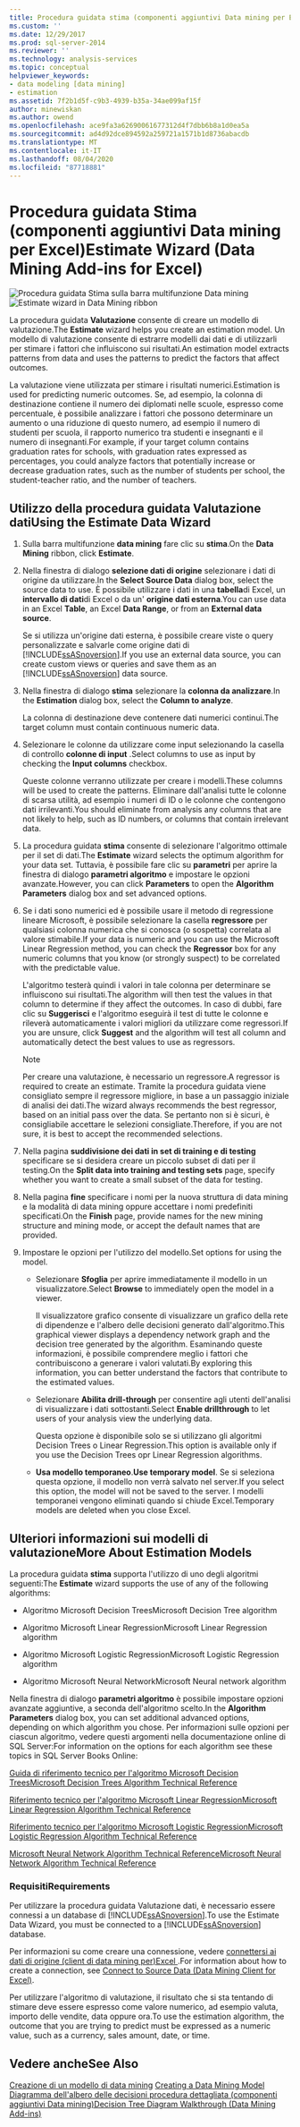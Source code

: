 ```yaml
---
title: Procedura guidata stima (componenti aggiuntivi Data mining per Excel) | Microsoft Docs
ms.custom: ''
ms.date: 12/29/2017
ms.prod: sql-server-2014
ms.reviewer: ''
ms.technology: analysis-services
ms.topic: conceptual
helpviewer_keywords:
- data modeling [data mining]
- estimation
ms.assetid: 7f2b1d5f-c9b3-4939-b35a-34ae099af15f
author: minewiskan
ms.author: owend
ms.openlocfilehash: ace9fa3a62690061677312d4f7dbb6b8a1d0ea5a
ms.sourcegitcommit: ad4d92dce894592a259721a1571b1d8736abacdb
ms.translationtype: MT
ms.contentlocale: it-IT
ms.lasthandoff: 08/04/2020
ms.locfileid: "87718881"
---
```

# <a name="estimate-wizard-data-mining-add-ins-for-excel"></a><span data-ttu-id="5c27d-102">Procedura guidata Stima (componenti aggiuntivi Data mining per Excel)</span><span class="sxs-lookup"><span data-stu-id="5c27d-102">Estimate Wizard (Data Mining Add-ins for Excel)</span></span>
  <span data-ttu-id="5c27d-103">![Procedura guidata Stima sulla barra multifunzione Data mining](media/dmc-estimate.gif "Procedura guidata Stima sulla barra multifunzione Data mining")</span><span class="sxs-lookup"><span data-stu-id="5c27d-103">![Estimate wizard in Data Mining ribbon](media/dmc-estimate.gif "Estimate wizard in Data Mining ribbon")</span></span>  
  
 <span data-ttu-id="5c27d-104">La procedura guidata **Valutazione** consente di creare un modello di valutazione.</span><span class="sxs-lookup"><span data-stu-id="5c27d-104">The **Estimate** wizard helps you create an estimation model.</span></span> <span data-ttu-id="5c27d-105">Un modello di valutazione consente di estrarre modelli dai dati e di utilizzarli per stimare i fattori che influiscono sui risultati.</span><span class="sxs-lookup"><span data-stu-id="5c27d-105">An estimation model extracts patterns from data and uses the patterns to predict the factors that affect outcomes.</span></span>  
  
 <span data-ttu-id="5c27d-106">La valutazione viene utilizzata per stimare i risultati numerici.</span><span class="sxs-lookup"><span data-stu-id="5c27d-106">Estimation is used for predicting numeric outcomes.</span></span> <span data-ttu-id="5c27d-107">Se, ad esempio, la colonna di destinazione contiene il numero dei diplomati nelle scuole, espresso come percentuale, è possibile analizzare i fattori che possono determinare un aumento o una riduzione di questo numero, ad esempio il numero di studenti per scuola, il rapporto numerico tra studenti e insegnanti e il numero di insegnanti.</span><span class="sxs-lookup"><span data-stu-id="5c27d-107">For example, if your target column contains graduation rates for schools, with graduation rates expressed as percentages, you could analyze factors that potentially increase or decrease graduation rates, such as the number of students per school, the student-teacher ratio, and the number of teachers.</span></span>  
  
## <a name="using-the-estimate-data-wizard"></a><span data-ttu-id="5c27d-108">Utilizzo della procedura guidata Valutazione dati</span><span class="sxs-lookup"><span data-stu-id="5c27d-108">Using the Estimate Data Wizard</span></span>  
  
1.  <span data-ttu-id="5c27d-109">Sulla barra multifunzione **data mining** fare clic su **stima**.</span><span class="sxs-lookup"><span data-stu-id="5c27d-109">On the **Data Mining** ribbon, click **Estimate**.</span></span>  
  
2.  <span data-ttu-id="5c27d-110">Nella finestra di dialogo **selezione dati di origine** selezionare i dati di origine da utilizzare.</span><span class="sxs-lookup"><span data-stu-id="5c27d-110">In the **Select Source Data** dialog box, select the source data to use.</span></span> <span data-ttu-id="5c27d-111">È possibile utilizzare i dati in una **tabella**di Excel, un **intervallo di dati**di Excel o da un' **origine dati esterna**.</span><span class="sxs-lookup"><span data-stu-id="5c27d-111">You can use data in an Excel **Table**, an Excel **Data Range**, or from an **External data source**.</span></span>  
  
     <span data-ttu-id="5c27d-112">Se si utilizza un'origine dati esterna, è possibile creare viste o query personalizzate e salvarle come origine dati di [!INCLUDE[ssASnoversion](../includes/ssasnoversion-md.md)].</span><span class="sxs-lookup"><span data-stu-id="5c27d-112">If you use an external data source, you can create custom views or queries and save them as an [!INCLUDE[ssASnoversion](../includes/ssasnoversion-md.md)] data source.</span></span>  
  
3.  <span data-ttu-id="5c27d-113">Nella finestra di dialogo **stima** selezionare la **colonna da analizzare**.</span><span class="sxs-lookup"><span data-stu-id="5c27d-113">In the **Estimation** dialog box, select the **Column to analyze**.</span></span>  
  
     <span data-ttu-id="5c27d-114">La colonna di destinazione deve contenere dati numerici continui.</span><span class="sxs-lookup"><span data-stu-id="5c27d-114">The target column must contain continuous numeric data.</span></span>  
  
4.  <span data-ttu-id="5c27d-115">Selezionare le colonne da utilizzare come input selezionando la casella di controllo **colonne di input** .</span><span class="sxs-lookup"><span data-stu-id="5c27d-115">Select columns to use as input by checking the **Input columns** checkbox.</span></span>  
  
     <span data-ttu-id="5c27d-116">Queste colonne verranno utilizzate per creare i modelli.</span><span class="sxs-lookup"><span data-stu-id="5c27d-116">These columns will be used to create the patterns.</span></span> <span data-ttu-id="5c27d-117">Eliminare dall'analisi tutte le colonne di scarsa utilità, ad esempio i numeri di ID o le colonne che contengono dati irrilevanti.</span><span class="sxs-lookup"><span data-stu-id="5c27d-117">You should eliminate from analysis any columns that are not likely to help, such as ID numbers, or columns that contain irrelevant data.</span></span>  
  
5.  <span data-ttu-id="5c27d-118">La procedura guidata **stima** consente di selezionare l'algoritmo ottimale per il set di dati.</span><span class="sxs-lookup"><span data-stu-id="5c27d-118">The **Estimate** wizard selects the optimum algorithm for your data set.</span></span> <span data-ttu-id="5c27d-119">Tuttavia, è possibile fare clic su **parametri** per aprire la finestra di dialogo **parametri algoritmo** e impostare le opzioni avanzate.</span><span class="sxs-lookup"><span data-stu-id="5c27d-119">However, you can click **Parameters** to open the **Algorithm Parameters** dialog box and set advanced options.</span></span>  
  
6.  <span data-ttu-id="5c27d-120">Se i dati sono numerici ed è possibile usare il metodo di regressione lineare Microsoft, è possibile selezionare la casella **regressore** per qualsiasi colonna numerica che si conosca (o sospetta) correlata al valore stimabile.</span><span class="sxs-lookup"><span data-stu-id="5c27d-120">If your data is numeric and you can use the Microsoft Linear Regression method, you can check the **Regressor** box for any numeric columns that you know (or strongly suspect) to be correlated with the predictable value.</span></span>  
  
     <span data-ttu-id="5c27d-121">L'algoritmo testerà quindi i valori in tale colonna per determinare se influiscono sui risultati.</span><span class="sxs-lookup"><span data-stu-id="5c27d-121">The algorithm will then test the values in that column to determine if they affect the outcomes.</span></span> <span data-ttu-id="5c27d-122">In caso di dubbi, fare clic su **Suggerisci** e l'algoritmo eseguirà il test di tutte le colonne e rileverà automaticamente i valori migliori da utilizzare come regressori.</span><span class="sxs-lookup"><span data-stu-id="5c27d-122">If you are unsure, click **Suggest** and the algorithm will test all column and automatically detect the best values to use as regressors.</span></span>  
  
    > [!NOTE]  
    >  <span data-ttu-id="5c27d-123">Per creare una valutazione, è necessario un regressore.</span><span class="sxs-lookup"><span data-stu-id="5c27d-123">A regressor is required to create an estimate.</span></span> <span data-ttu-id="5c27d-124">Tramite la procedura guidata viene consigliato sempre il regressore migliore, in base a un passaggio iniziale di analisi dei dati.</span><span class="sxs-lookup"><span data-stu-id="5c27d-124">The wizard always recommends the best regressor, based on an initial pass over the data.</span></span> <span data-ttu-id="5c27d-125">Se pertanto non si è sicuri, è consigliabile accettare le selezioni consigliate.</span><span class="sxs-lookup"><span data-stu-id="5c27d-125">Therefore, if you are not sure, it is best to accept the recommended selections.</span></span>  
  
7.  <span data-ttu-id="5c27d-126">Nella pagina **suddivisione dei dati in set di training e di testing** specificare se si desidera creare un piccolo subset di dati per il testing.</span><span class="sxs-lookup"><span data-stu-id="5c27d-126">On the **Split data into training and testing sets** page, specify whether you want to create a small subset of the data for testing.</span></span>  
  
8.  <span data-ttu-id="5c27d-127">Nella pagina **fine** specificare i nomi per la nuova struttura di data mining e la modalità di data mining oppure accettare i nomi predefiniti specificati.</span><span class="sxs-lookup"><span data-stu-id="5c27d-127">On the **Finish** page, provide names for the new mining structure and mining mode, or accept the default names that are provided.</span></span>  
  
9. <span data-ttu-id="5c27d-128">Impostare le opzioni per l'utilizzo del modello.</span><span class="sxs-lookup"><span data-stu-id="5c27d-128">Set options for using the model.</span></span>  
  
    -   <span data-ttu-id="5c27d-129">Selezionare **Sfoglia** per aprire immediatamente il modello in un visualizzatore.</span><span class="sxs-lookup"><span data-stu-id="5c27d-129">Select **Browse** to immediately open the model in a viewer.</span></span>  
  
         <span data-ttu-id="5c27d-130">Il visualizzatore grafico consente di visualizzare un grafico della rete di dipendenze e l'albero delle decisioni generato dall'algoritmo.</span><span class="sxs-lookup"><span data-stu-id="5c27d-130">This graphical viewer displays a dependency network graph and the decision tree generated by the algorithm.</span></span> <span data-ttu-id="5c27d-131">Esaminando queste informazioni, è possibile comprendere meglio i fattori che contribuiscono a generare i valori valutati.</span><span class="sxs-lookup"><span data-stu-id="5c27d-131">By exploring this information, you can better understand the factors that contribute to the estimated values.</span></span>  
  
    -   <span data-ttu-id="5c27d-132">Selezionare **Abilita drill-through** per consentire agli utenti dell'analisi di visualizzare i dati sottostanti.</span><span class="sxs-lookup"><span data-stu-id="5c27d-132">Select **Enable drillthrough** to let users of your analysis view the underlying data.</span></span>  
  
         <span data-ttu-id="5c27d-133">Questa opzione è disponibile solo se si utilizzano gli algoritmi Decision Trees o Linear Regression.</span><span class="sxs-lookup"><span data-stu-id="5c27d-133">This option is available only if you use the Decision Trees opr Linear Regression algorithms.</span></span>  
  
    -   <span data-ttu-id="5c27d-134">**Usa modello temporaneo**.</span><span class="sxs-lookup"><span data-stu-id="5c27d-134">**Use temporary model**.</span></span> <span data-ttu-id="5c27d-135">Se si seleziona questa opzione, il modello non verrà salvato nel server.</span><span class="sxs-lookup"><span data-stu-id="5c27d-135">If you select this option, the model will not be saved to the server.</span></span> <span data-ttu-id="5c27d-136">I modelli temporanei vengono eliminati quando si chiude Excel.</span><span class="sxs-lookup"><span data-stu-id="5c27d-136">Temporary models are deleted when you close Excel.</span></span>  
  
## <a name="more-about-estimation-models"></a><span data-ttu-id="5c27d-137">Ulteriori informazioni sui modelli di valutazione</span><span class="sxs-lookup"><span data-stu-id="5c27d-137">More About Estimation Models</span></span>  
 <span data-ttu-id="5c27d-138">La procedura guidata **stima** supporta l'utilizzo di uno degli algoritmi seguenti:</span><span class="sxs-lookup"><span data-stu-id="5c27d-138">The **Estimate** wizard supports the use of any of the following algorithms:</span></span>  
  
-   <span data-ttu-id="5c27d-139">Algoritmo Microsoft Decision Trees</span><span class="sxs-lookup"><span data-stu-id="5c27d-139">Microsoft Decision Tree algorithm</span></span>  
  
-   <span data-ttu-id="5c27d-140">Algoritmo Microsoft Linear Regression</span><span class="sxs-lookup"><span data-stu-id="5c27d-140">Microsoft Linear Regression algorithm</span></span>  
  
-   <span data-ttu-id="5c27d-141">Algoritmo Microsoft Logistic Regression</span><span class="sxs-lookup"><span data-stu-id="5c27d-141">Microsoft Logistic Regression algorithm</span></span>  
  
-   <span data-ttu-id="5c27d-142">Algoritmo Microsoft Neural Network</span><span class="sxs-lookup"><span data-stu-id="5c27d-142">Microsoft Neural network algorithm</span></span>  
  
 <span data-ttu-id="5c27d-143">Nella finestra di dialogo **parametri algoritmo** è possibile impostare opzioni avanzate aggiuntive, a seconda dell'algoritmo scelto.</span><span class="sxs-lookup"><span data-stu-id="5c27d-143">In the **Algorithm Parameters** dialog box, you can set additional advanced options, depending on which algorithm you chose.</span></span> <span data-ttu-id="5c27d-144">Per informazioni sulle opzioni per ciascun algoritmo, vedere questi argomenti nella documentazione online di SQL Server:</span><span class="sxs-lookup"><span data-stu-id="5c27d-144">For information on the options for each algorithm see these topics in SQL Server Books Online:</span></span>  
  
 [<span data-ttu-id="5c27d-145">Guida di riferimento tecnico per l'algoritmo Microsoft Decision Trees</span><span class="sxs-lookup"><span data-stu-id="5c27d-145">Microsoft Decision Trees Algorithm Technical Reference</span></span>](data-mining/microsoft-decision-trees-algorithm-technical-reference.md)  
  
 [<span data-ttu-id="5c27d-146">Riferimento tecnico per l'algoritmo Microsoft Linear Regression</span><span class="sxs-lookup"><span data-stu-id="5c27d-146">Microsoft Linear Regression Algorithm Technical Reference</span></span>](data-mining/microsoft-linear-regression-algorithm-technical-reference.md)  
  
 [<span data-ttu-id="5c27d-147">Riferimento tecnico per l'algoritmo Microsoft Logistic Regression</span><span class="sxs-lookup"><span data-stu-id="5c27d-147">Microsoft Logistic Regression Algorithm Technical Reference</span></span>](data-mining/microsoft-logistic-regression-algorithm-technical-reference.md)  
  
 [<span data-ttu-id="5c27d-148">Microsoft Neural Network Algorithm Technical Reference</span><span class="sxs-lookup"><span data-stu-id="5c27d-148">Microsoft Neural Network Algorithm Technical Reference</span></span>](data-mining/microsoft-neural-network-algorithm-technical-reference.md)  
  
### <a name="requirements"></a><span data-ttu-id="5c27d-149">Requisiti</span><span class="sxs-lookup"><span data-stu-id="5c27d-149">Requirements</span></span>  
 <span data-ttu-id="5c27d-150">Per utilizzare la procedura guidata Valutazione dati, è necessario essere connessi a un database di [!INCLUDE[ssASnoversion](../includes/ssasnoversion-md.md)].</span><span class="sxs-lookup"><span data-stu-id="5c27d-150">To use the Estimate Data Wizard, you must be connected to a [!INCLUDE[ssASnoversion](../includes/ssasnoversion-md.md)] database.</span></span>  
  
 <span data-ttu-id="5c27d-151">Per informazioni su come creare una connessione, vedere [connettersi ai dati di origine &#40;client di data mining per&#41;Excel ](connect-to-source-data-data-mining-client-for-excel.md).</span><span class="sxs-lookup"><span data-stu-id="5c27d-151">For information about how to create a connection, see [Connect to Source Data &#40;Data Mining Client for Excel&#41;](connect-to-source-data-data-mining-client-for-excel.md).</span></span>  
  
 <span data-ttu-id="5c27d-152">Per utilizzare l'algoritmo di valutazione, il risultato che si sta tentando di stimare deve essere espresso come valore numerico, ad esempio valuta, importo delle vendite, data oppure ora.</span><span class="sxs-lookup"><span data-stu-id="5c27d-152">To use the estimation algorithm, the outcome that you are trying to predict must be expressed as a numeric value, such as a currency, sales amount, date, or time.</span></span>  
  
## <a name="see-also"></a><span data-ttu-id="5c27d-153">Vedere anche</span><span class="sxs-lookup"><span data-stu-id="5c27d-153">See Also</span></span>  
 <span data-ttu-id="5c27d-154">[Creazione di un modello di data mining](creating-a-data-mining-model.md) </span><span class="sxs-lookup"><span data-stu-id="5c27d-154">[Creating a Data Mining Model](creating-a-data-mining-model.md) </span></span>  
 [<span data-ttu-id="5c27d-155">Diagramma dell'albero delle decisioni procedura dettagliata &#40;componenti aggiuntivi Data mining&#41;</span><span class="sxs-lookup"><span data-stu-id="5c27d-155">Decision Tree Diagram Walkthrough  &#40;Data Mining Add-ins&#41;</span></span>](decision-tree-diagram-walkthrough-data-mining-add-ins.md)  
  
  

